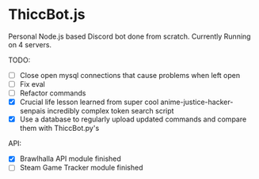# ThiccBot.js
Personal Node.js based Discord bot done from scratch.
Currently Running on 4 servers.

TODO:

- [ ] Close open mysql connections that cause problems when left open
- [ ] Fix eval 
- [ ] Refactor commands 
- [x] Crucial life lesson learned from super cool anime-justice-hacker-senpais incredibly complex token search script
- [x] Use a database to regularly upload updated commands and compare them with ThiccBot.py's

API: 
- [x] Brawlhalla API module finished
- [ ] Steam Game Tracker module finished
